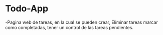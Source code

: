 # Todo-App
-Pagina web de tareas, en la cual se pueden crear, Eliminar tareas marcar como completadas, tener un control de las tareas pendientes.

